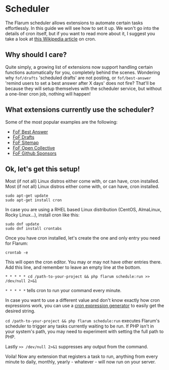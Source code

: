 # Scheduler

The Flarum scheduler allows extensions to automate certain tasks effortlessly. In this guide we will see how to set it up. We won't go into the details of cron itself, but if you want to read more about it, I suggest you take a look at [this Wikipedia article](https://en.wikipedia.org/wiki/Cron) on cron.

## Why should I care?

Quite simply, a growing list of extensions now support handling certain functions automatically for you, completely behind the scenes. Wondering why `fof/drafts` 'scheduled drafts' are not posting, or `fof/best-answer` 'remind users to set a best answer after X days' does not fire? That'll be because they will setup themselves with the scheduler service, but without a one-liner cron job, nothing will happen!

## What extensions currently use the scheduler?

Some of the most popular examples are the following:

- [FoF Best Answer](https://github.com/FriendsOfFlarum/best-answer)
- [FoF Drafts](https://github.com/FriendsOfFlarum/drafts)
- [FoF Sitemap](https://github.com/FriendsOfFlarum/sitemap)
- [FoF Open Collective](https://github.com/FriendsOfFlarum/open-collective)
- [FoF Github Sponsors](https://github.com/FriendsOfFlarum/github-sponsors)

## Ok, let's get this setup!

Most (if not all) Linux distros either come with, or can have, cron installed. Most (if not all) Linux distros either come with, or can have, cron installed.

```
sudo apt-get update
sudo apt-get install cron
```

In case you are using a RHEL based Linux distribution (CentOS, AlmaLinux, Rocky Linux...), install cron like this:

```
sudo dnf update
sudo dnf install crontabs
```

Once you have cron installed, let's create the one and only entry you need for Flarum:

```
crontab -e
```

This will open the cron editor. You may or may not have other entries there. Add this line, and remember to leave an empty line at the bottom.

```
* * * * * cd /path-to-your-project && php flarum schedule:run >> /dev/null 2>&1
```

`* * * * *` tells cron to run your command every minute.

In case you want to use a different value and don't know exactly how cron expressions work, you can use a [cron expression generator](https://crontab.guru) to easily get the desired string.

`cd /path-to-your-project && php flarum schedule:run` executes Flarum's scheduler to trigger any tasks currently waiting to be run. If PHP isn't in your system's path, you may need to experiment with setting the full path to PHP.

Lastly `>> /dev/null 2>&1` suppresses any output from the command.

Voila! Now any extension that registers a task to run, anything from every minute to daily, monthly, yearly - whatever - will now run on your server.
